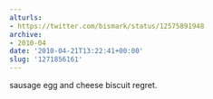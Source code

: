 ```yaml
---
alturls:
- https://twitter.com/bismark/status/12575891948
archive:
- 2010-04
date: '2010-04-21T13:22:41+00:00'
slug: '1271856161'
---
```


sausage egg and cheese biscuit regret.

